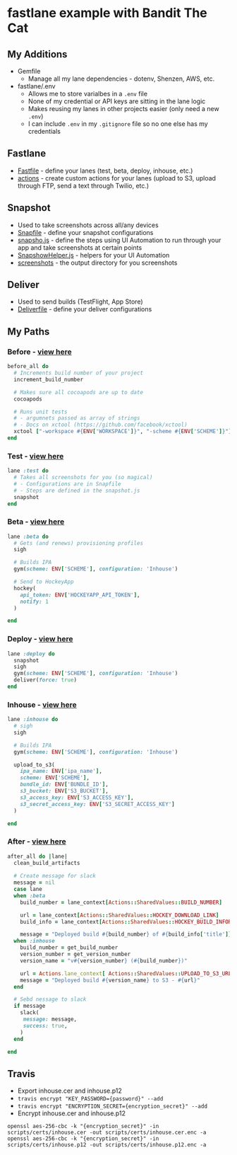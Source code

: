# fastlane example with Bandit The Cat

## My Additions
- Gemfile
  - Manage all my lane dependencies - dotenv, Shenzen, AWS, etc.
- fastlane/.env
  - Allows me to store varialbes in a `.env` file
  - None of my credential or API keys are sitting in the lane logic
  - Makes reusing my lanes in other projects easier (only need a new `.env`)
  - I can include `.env` in my `.gitignore` file so no one else has my credentials

## Fastlane 
- [Fastfile](https://github.com/RokkinCat/bandit-the-cat-ios-fastlane-example/blob/master/fastlane/Fastfile) - define your lanes (test, beta, deploy, inhouse, etc.)
- [actions](https://github.com/RokkinCat/bandit-the-cat-ios-fastlane-example/tree/master/fastlane/actions) - create custom actions for your lanes (upload to S3, upload through FTP, send a text through Twilio, etc.)

## Snapshot
- Used to take screenshots across all/any devices
- [Snapfile](https://github.com/RokkinCat/bandit-the-cat-ios-fastlane-example/blob/master/fastlane/Snapfile) - define your snapshot configurations
- [snapsho.js](https://github.com/RokkinCat/bandit-the-cat-ios-fastlane-example/blob/master/fastlane/snapshot.js) - define the steps using UI Automation to run through your app and take screenshots at certain points
- [SnapshowHelper.js](https://github.com/RokkinCat/bandit-the-cat-ios-fastlane-example/blob/master/fastlane/SnapshotHelper.js) - helpers for your UI Automation 
- [screenshots](https://github.com/RokkinCat/bandit-the-cat-ios-fastlane-example/tree/master/fastlane/screenshots) - the output directory for you screenshots

## Deliver
- Used to send builds (TestFlight, App Store)
- [Deliverfile](https://github.com/RokkinCat/bandit-the-cat-ios-fastlane-example/blob/master/fastlane/Deliverfile) - define your deliver configurations

## My Paths

### Before - [view here](https://github.com/RokkinCat/bandit-the-cat-ios-fastlane-example/blob/master/fastlane/Fastfile#L7)
```ruby
before_all do
  # Increments build number of your project
  increment_build_number

  # Makes sure all cocoapods are up to date
  cocoapods

  # Runs unit tests
  # - argumnets passed as array of strings
  # - Docs on xctool (https://github.com/facebook/xctool)
  xctool ["-workspace #{ENV['WORKSPACE']}", "-scheme #{ENV['SCHEME']}"]
end
```

### Test - [view here](https://github.com/RokkinCat/bandit-the-cat-ios-fastlane-example/blob/master/fastlane/Fastfile#L26)
```ruby
lane :test do
  # Takes all screenshots for you (so magical)
  # - Configurations are in Snapfile
  # - Steps are defined in the snapshot.js
  snapshot
end
```

### Beta - [view here](https://github.com/RokkinCat/bandit-the-cat-ios-fastlane-example/blob/master/fastlane/Fastfile#L35)
```ruby
lane :beta do
  # Gets (and renews) provisioning profiles
  sigh

  # Builds IPA
  gym(scheme: ENV['SCHEME'], configuration: 'Inhouse')

  # Send to HockeyApp
  hockey(
    api_token: ENV['HOCKEYAPP_API_TOKEN'],
    notify: 1
  )

end
```

### Deploy - [view here](https://github.com/RokkinCat/bandit-the-cat-ios-fastlane-example/blob/master/fastlane/Fastfile#L52)
```ruby
lane :deploy do
  snapshot
  sigh
  gym(scheme: ENV['SCHEME'], configuration: 'Inhouse')
  deliver(force: true)
end
```

### Inhouse - [view here](https://github.com/RokkinCat/bandit-the-cat-ios-fastlane-example/blob/master/fastlane/Fastfile#L59)
```ruby
lane :inhouse do
  # sigh
  sigh

  # Builds IPA
  gym(scheme: ENV['SCHEME'], configuration: 'Inhouse')

  upload_to_s3(
    ipa_name: ENV['ipa_name'],
    scheme: ENV['SCHEME'],
    bundle_id: ENV['BUNDLE_ID'],
    s3_bucket: ENV['S3_BUCKET'],
    s3_access_key: ENV['S3_ACCESS_KEY'],
    s3_secret_access_key: ENV['S3_SECRET_ACCESS_KEY']
  )

end
```

### After - [view here](https://github.com/RokkinCat/bandit-the-cat-ios-fastlane-example/blob/master/fastlane/Fastfile#L80)
```ruby
after_all do |lane|
  clean_build_artifacts
  
  # Create message for slack 
  message = nil
  case lane
  when :beta
    build_number = lane_context[Actions::SharedValues::BUILD_NUMBER]

    url = lane_context[Actions::SharedValues::HOCKEY_DOWNLOAD_LINK]
    build_info = lane_context[Actions::SharedValues::HOCKEY_BUILD_INFORMATION]

    message = "Deployed build #{build_number} of #{build_info['title']} to HockeyApp - #{url}"
  when :inhouse
    build_number = get_build_number
    version_number = get_version_number
    version_name = "v#{version_number} (#{build_number})"

    url = Actions.lane_context[ Actions::SharedValues::UPLOAD_TO_S3_URL]
    message = "Deployed build #{version_name} to S3 - #{url}"
  end

  # Sebd nessage to slack
  if message
    slack(
     message: message,
     success: true,
    )
  end

end
```

## Travis

- Export inhouse.cer and inhouse.p12
- `travis encrypt "KEY_PASSWORD={password}" --add`
- `travis encrypt "ENCRYPTION_SECRET={encryption_secret}" --add`
- Encrypt inhouse.cer and inhouse.p12
```
openssl aes-256-cbc -k "{encryption_secret}" -in scripts/certs/inhouse.cer -out scripts/certs/inhouse.cer.enc -a
openssl aes-256-cbc -k "{encryption_secret}" -in scripts/certs/inhouse.p12 -out scripts/certs/inhouse.p12.enc -a
```
